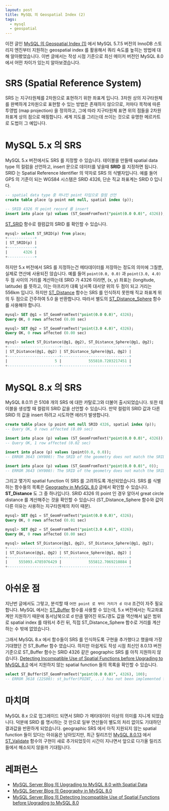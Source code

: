 ```yaml
---
layout: post
title: MySQL 의 Geospatial Index (2)
tags:
  - mysql
  - geospatial
---
```


이전 글인 [MySQL 의 Geospatial Index (1)](https://chang12.github.io/mysql-geospatial-index-1/) 에서 MySQL 5.7.5 버전의 InnoDB 스토리지 엔진부터 지원하는 geospatial index 를 활용해서 쿼리 속도를 높히는 방법에 대해 알아봤었습니다. 이번 글에서는 작성 시점 기준으로 최신 메이저 버전인 MySQL 8.0 에서 어떤 차이가 있는지 알아보겠습니다.

# SRS (Spatial Reference System)

SRS 는 지구타원체를 2차원으로 표현하기 위한 좌표계 입니다. 3차원 상의 지구타원체를 완벽하게 2차원으로 표현할 수 있는 방법은 존재하지 않으므로, 저마다 목적에 따른 투영법 (map projection) 을 정의하고, 그에 따라 지구타원체 표면 위의 점들을 2차원 좌표계 상의 점으로 매핑합니다. 세계 지도를 그리는데 쓰이는 것으로 유명한 메르카트로 도법이 그 예입니다.

# MySQL 5.x 의 SRS

MySQL 5.x 버전에서도 SRS 를 지정할 수 있습니다. 테이블을 만들때 spatial data type 의 컬럼을 선언하고, insert 문으로 데이터를 넣을때 **SRID** 를 지정하면 됩니다. SRID 는 Spatial Reference Identifier 의 약자로 SRS 의 식별자입니다. 예를 들어 GPS 의 기준이 되는 WGS84 시스템은 SRID 4326, 단순 직교 좌표계는 SRID 0 입니다.

```sql
-- spatial data type 중 하나인 point 타입으로 컬럼 선언
create table place (p point not null, spatial index (p));

-- SRID 4326 의 point record 를 insert
insert into place (p) values (ST_GeomFromText("point(0.0 0.0)", 4326));
```

[ST_SRID](https://dev.mysql.com/doc/refman/5.7/en/gis-general-property-functions.html#function_st-srid) 함수로 컬럼값의 SRID 를 확인할 수 있습니다.

```sql
mysql> select ST_SRID(p) from place;
+------------+
| ST_SRID(p) |
+------------+
|       4326 |
+------------+
```

하지만 5.x 버전에서 SRS 를 지정하는건 메타데이터를 저장하는 정도의 의미에 그칠뿐, 실제로 연산에 사용되진 않습니다. 예를 들어 `point(0.0, 0.0)` 과 `point(3.0, 4.0)` 두 점 사이의 거리를 계산하는데 SRID 가 4326 이라면, (x, y) 좌표는 (longitude, latitude) 를 뜻하고, 이는 아프리카 대륙 남서쪽 대서양 위의 두 점이 되고 거리는 556km 입니다. 하지만 [ST_Distance](https://dev.mysql.com/doc/refman/5.7/en/spatial-relation-functions-object-shapes.html#function_st-distance) 함수는 SRS 를 인식하지 못한채 직교 좌표계 위의 두 점으로 간주하여 5.0 을 반환합니다. 따라서 별도의 [ST\_Distance\_Sphere](https://dev.mysql.com/doc/refman/8.0/en/spatial-convenience-functions.html#function_st-distance-sphere) 함수를 사용해야 합니다.

```sql
mysql> SET @g1 = ST_GeomFromText("point(0.0 0.0)", 4326);
Query OK, 0 rows affected (0.00 sec)

mysql> SET @g2 = ST_GeomFromText("point(3.0 4.0)", 4326);
Query OK, 0 rows affected (0.00 sec)

mysql> select ST_Distance(@g1, @g2), ST_Distance_Sphere(@g1, @g2);
+-----------------------+------------------------------+
| ST_Distance(@g1, @g2) | ST_Distance_Sphere(@g1, @g2) |
+-----------------------+------------------------------+
|                     5 |            555810.7203217451 |
+-----------------------+------------------------------+

```

# MySQL 8.x 의 SRS

MySQL 8.0.11 은 5108 개의 SRS 에 대한 카탈로그와 더불어 출시되었습니다. 또한 테이블을 생성할 때 컬럼의 SRID 값을 선언할 수 있습니다. 만약 컬럼의 SRID 값과 다른 SRID 의 값을 insert 하려고 시도하면 에러가 발생합니다.

```sql
create table place (p point not null SRID 4326, spatial index (p));
-- Query OK, 0 rows affected (0.09 sec)

insert into place (p) values (ST_GeomFromText("point(0.0 0.0)", 4326));
-- Query OK, 1 row affected (0.02 sec)

insert into place (p) values (point(0.0, 0.0));
-- ERROR 3643 (HY000): The SRID of the geometry does not match the SRID of the column 'p'. The SRID of the geometry is 0, but the SRID of the column is 4326. Consider changing the SRID of the geometry or the SRID property of the column.

insert into place (p) values (ST_GeomFromText("point(0.0 0.0)", 0));
-- ERROR 3643 (HY000): The SRID of the geometry does not match the SRID of the column 'p'. The SRID of the geometry is 0, but the SRID of the column is 4326. Consider changing the SRID of the geometry or the SRID property of the column.
```

그리고 몇가지 spatial function 이 SRS 를 고려하도록 개선되었습니다. SRS 를 식별하는 함수들의 목록은 [Geography in MySQL 8.0](https://mysqlserverteam.com/geography-in-mysql-8-0/) 글에서 확인할 수 있습니다. **ST_Distance** 도 그 중 하나입니다. SRID 4326 의 point 인 경우 알아서 great circle distance 를 계산해주는 것을 확인할 수 있습니다 (ST\_Distance\_Sphere 함수와 값이 다른 이유는 사용하는 지구타원체의 차이 때문).

```sql
mysql> SET @g1 = ST_GeomFromText("point(0.0 0.0)", 4326);
Query OK, 0 rows affected (0.01 sec)

mysql> SET @g2 = ST_GeomFromText("point(3.0 4.0)", 4326);
Query OK, 0 rows affected (0.00 sec)

mysql> select ST_Distance(@g1, @g2), ST_Distance_Sphere(@g1, @g2);
+-----------------------+------------------------------+
| ST_Distance(@g1, @g2) | ST_Distance_Sphere(@g1, @g2) |
+-----------------------+------------------------------+
|     555093.4785976429 |            555812.7069210884 |
+-----------------------+------------------------------+
```

# 아쉬운 점

지난번 글에서도 그렇고, 분석할 때 `어떤 point 로 부터 거리가 d 이내` 조건이 자주 필요합니다. MySQL 에서는 [ST_Buffer](https://dev.mysql.com/doc/refman/8.0/en/spatial-operator-functions.html#function_st-buffer) 함수를 사용할 수 있는데, 5.x 버전에서는 직교좌표계만 지원하기 때문에 동서남북으로 d 만큼 떨어진 위도/경도 값을 역산해서 넓은 범위로 spatial index 를 태워서 추린 뒤, 직접 ST\_Distance\_Sphere 함수로 거리를 계산하는 수 밖에 없었습니다.

그래서 MySQL 8.x 에서 함수들이 SRS 를 인식하도록 구현을 추가했다고 했을때 가장 기대했던 건 ST_Buffer 함수 였습니다. 하지만 아쉽게도 작성 시점 최신인 8.0.13 버전 기준으로 ST\_Buffer 함수는 SRID 4326 같은 geographic SRS 를 아직 지원하지 않습니다. [Detecting Incompatible Use of Spatial Functions before Upgrading to MySQL 8.0](https://mysqlserverteam.com/detecting-incompatible-use-of-spatial-functions-before-upgrading-to-mysql-8-0/) 에서 지원하지 않는 spatial function 들의 목록을 확인할 수 있습니다.

```sql
select ST_Buffer(ST_GeomFromText("point(0.0 0.0)", 4326), 100);
-- ERROR 3618 (22S00): st_buffer(POINT, ...) has not been implemented for geographic spatial reference systems.
```

# 마치며

MySQL 8.x 으로 업그레이드 되면서 SRID 가 메타데이터 이상의 의미를 지니게 되었습니다. 덕분에 SRID 를 명시하는 것 만으로 일부 연산들이 별도의 처리 없이도 기대하던 결과값을 반환하게 되었습니다. geographic SRS 에서 아직 지원되지 않는 spatial function 들이 있다는 아쉬움은 남아있지만, 최근 릴리즈인 [MySQL 8.0.13](https://dev.mysql.com/doc/relnotes/mysql/8.0/en/news-8-0-13.html) 에서 [ST\_Validate](https://dev.mysql.com/doc/refman/8.0/en/spatial-convenience-functions.html#function_st-validate) 함수의 구현이 새로 추가되었듯이 시간이 지나면서 앞으로 다가올 릴리즈들에서 해소되지 않을까 기대됩니다.


# 레퍼런스

* [MySQL Server Blog 의 Upgrading to MySQL 8.0 with Spatial Data](https://mysqlserverteam.com/upgrading-to-mysql-8-0-with-spatial-data/)
* [MySQL Server Blog 의 Geography in MySQL 8.0](https://mysqlserverteam.com/geography-in-mysql-8-0/)
* [MySQL Server Blog 의 Detecting Incompatible Use of Spatial Functions before Upgrading to MySQL 8.0](https://mysqlserverteam.com/detecting-incompatible-use-of-spatial-functions-before-upgrading-to-mysql-8-0/)